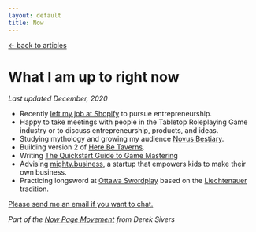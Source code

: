 ```yaml
---
layout: default
title: Now
---
```


[← back to articles](/)

# What I am up to right now

_Last updated December, 2020_

- Recently [left my job at Shopify](https://www.adamwaselnuk.com/2020/08/27/into-the-unknown-leaving-shopify-to-build-a-business.html) to pursue entrepreneurship.
- Happy to take meetings with people in the Tabletop Roleplaying Game industry or to discuss entrepreneurship, products, and ideas.
- Studying mythology and growing my audience [Novus Bestiary](https://www.novusbestiary.com).
- Building version 2 of [Here Be Taverns](http://www.herebetaverns.com).
- Writing [The Quickstart Guide to Game Mastering](https://howtogm.guide)
- Advising [mighty.business](mighty.business), a startup that empowers kids to make their own business.
- Practicing longsword at [Ottawa Swordplay](https://ottawaswordplay.com/) based on the [Liechtenauer](https://en.wikipedia.org/wiki/Johannes_Liechtenauer) tradition.

[Please send me an email if you want to chat.](mailto:adam.waselnuk@gmail.com)

_Part of the [Now Page Movement](https://sivers.org/nowff) from Derek Sivers_
